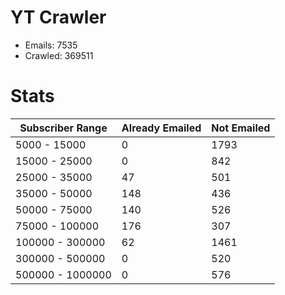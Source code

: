 # YT Crawler
- Emails: 7535
- Crawled: 369511

# Stats
| Subscriber Range  | Already Emailed | Not Emailed |
|-------|-------|-------|
| 5000 - 15000 | 0 | 1793 |
| 15000 - 25000 | 0 | 842 |
| 25000 - 35000 | 47 | 501 |
| 35000 - 50000 | 148 | 436 |
| 50000 - 75000 | 140 | 526 |
| 75000 - 100000 | 176 | 307 |
| 100000 - 300000 | 62 | 1461 |
| 300000 - 500000 | 0 | 520 |
| 500000 - 1000000 | 0 | 576 |

